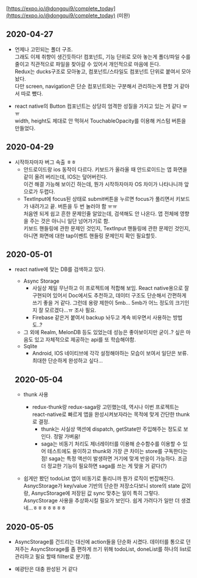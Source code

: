 [https://expo.io/@dongqui9/complete_today](https://expo.io/@dongqui9/complete_today) (미완)

## 2020-04-27
- 언제나 고민되는 폴더 구조.<br>
그래도 이제 취향이 생긴듯하다! 컴포넌트, 기능 단위로 모아 놓는게 폴더/파일 수를 줄이고 직관적으로 파일을 찾아갈 수 있어서 개인적으로 마음에 든다.<br>
Redux는 ducks구조로 모아놓고, 컴포넌트/스타일도 컴포넌트 단위로 붙여서 모아놨다.<br>
다만 screen, navigation은 단순 컴포넌트와는 구분해서 관리하는게 편할 거 같아서 따로 뺐다.

- react native의 Button 컴포넌트는 상당히 엄격한 성질을 가지고 있는 거 같다 ㅠㅠ <br> width, height도 제대로 안 먹혀서 TouchableOpacity를 이용해 커스텀 버튼을 만들었다.

## 2020-04-29
- 시작하자마자 버그 속출 ㅎㅎ<br>
  - 안드로이드랑 ios 동작이 다르다. 키보드가 올라올 때 안드로이드는 앱 화면을 같이 올려 버리는데, IOS는 덮어버린다.<br>
    이건 해결 가능해 보이긴 하는데, 뭔가 시작하자마자 OS 차이가 나타나니까 앞으로가 두렵다.
  - TextInput에 focus된 상태로 submit버튼을 누르면 focus가 풀리면서 키보드가 내려가고 끝. 버튼을 두 번 눌러야 함 ㅠㅠ<br>
    처음엔 되게 쉽고 흔한 문제인줄 알았는데, 검색해도 안 나온다. 앱 전체에 영향을 주는 것은 아니니 일단 넘어가기로 함.<br>
    키보드 핸들링에 관한 문제인 것인지, TextInput 핸들링에 관한 문제인 것인지, 아니면 화면에 대한 tap이벤트 핸들링 문제인지 확인 필요할듯.
    
## 2020-05-01
- react native에 맞는 DB를 검색하고 있다.
  - Async Storage
    - 사실상 제일 무난하고 이 프로젝트에 적합해 보임. React native용으로 잘 구현되어 있어서 Doc에서도 추천하고, 데이터 구조도 단순해서 간편하게 쓰기 좋을 거 같다. 그런데 용량 제한이 5mb... 5mb가 어느 정도의 크기인지 잘 모르겠다...ㅠ 조사 필요.
    - Firebase 같은거 붙여서 backup 놔두고 계속 비우면서 사용하는 방법도..?
  - 그 외에 Realm, MelonDB 등도 있었는데 성능은 좋아보이지만 굳이..? 싶은 마음도 있고 자체적으로 제공하는 api를 또 학습해야함.
  - Sqlite
    - Android, IOS 네이티브에 각각 설정해야하는 모습이 보여서 일단은 보류. 최대한 단순하게 완성하고 싶다...
  

  ## 2020-05-04
  - thunk 사용
    - redux-thunk랑 redux-saga랑 고민했는데, 역시나 이번 프로젝트는 react-native로 빠르게 앱을 완성시켜보자라는 목적에 맞게 간단한 thunk로 결정.
      - thunk는 사실상 액션에 dispatch, getState만 주입해주는 정도로 보인다. 정말 가벼움! 
      - saga는 비동기 처리도 제너레이터를 이용해 순수함수를 이용할 수 있어 테스트에도 용이하고 thunk와 가장 큰 차이는 store를 구독한다는 점! saga는 특정 액션이 발생하면 거기에 맞게 반응이 가능하다. 조금 더 정교한 기능이 필요하면 saga를 쓰는 게 맞을 거 같다(?)
  
  - 
    쉽게만 봤던 todoList 앱이 비동기로 돌리니까 뭔가 로직이 번잡해진다. AsnycStorage가 key/value 기반의 단순한 저장소다보니 store의 state 값이랑, AsnycStorage에 저장된 값 sync 맞추는 일이 특히 그렇다. AsnycStorage 사용을 추상화시킬 필요가 보인다. 
    쉽게 가려다가 일만 더 생겼네...ㅎㅎㅎㅎㅎㅎㅎ


## 2020-05-05
- AsyncStorage를 건드리는 대신에 action들을 단순화 시켰다. 데이터를 통으로 던져주는 AsyncStorage를 좀 편하게 쓰기 위해 todoList, doneList를 하나의 list로 관리하고 필요 할때 fillter로 분기함.

- 예광탄은 대충 완성된 거 같다